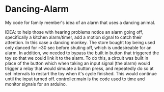 # Dancing-Alarm
My code for family member's idea of an alarm that uses a dancing animal.

IDEA: to help those with hearing problems notice an alarm going off, specifically a kitchen alarm/timer, add a motion signal to catch their attention. In this case a dancing monkey. The store bought toy being used only danced for ~30 sec before shuting off, which is undesireable for an alarm. In addition, we needed to bypass the built in button that triggered the toy so that we could link it to the alarm. To do this, a circuit was built in place of the button which when taking an input signal (the alarm) would trigger a relay that would simuate a button press, and repeatedly do so at set intervals to restart the toy when it's cycle finished. This would continue until the input turned off. controller.main is the code used to time and monitor signals for an arduino.
